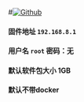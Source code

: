 #[![Github](https://img.shields.io/badge/Release文件可在国内加速站下载-FC7C0D?logo=github&logoColor=fff&labelColor=000&style=for-the-badge)](https://wkdaily.cpolar.top/archives/1) 
#### 固件地址 `192.168.8.1`
#### 用户名 `root` 密码：无
#### 默认软件包大小 1GB 
#### 默认不带docker

